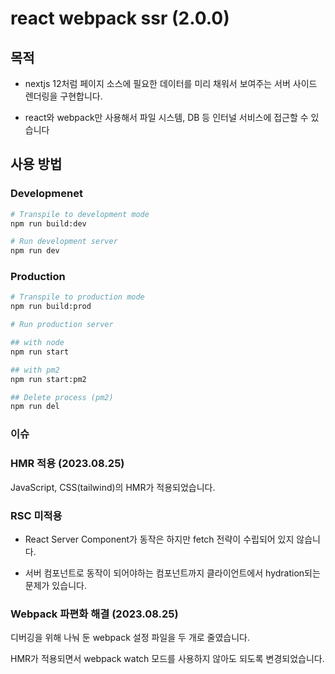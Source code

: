 # react webpack ssr (2.0.0)

## 목적

- nextjs 12처럼 페이지 소스에 필요한 데이터를 미리 채워서 보여주는 서버 사이드 렌더링을 구현합니다.

- react와 webpack만 사용해서 파일 시스템, DB 등 인터널 서비스에 접근할 수 있습니다

## 사용 방법

### Developmenet

```bash
# Transpile to development mode
npm run build:dev

# Run development server
npm run dev
```

### Production

```bash
# Transpile to production mode
npm run build:prod

# Run production server

## with node
npm run start

## with pm2
npm run start:pm2

## Delete process (pm2)
npm run del
```

### 이슈

### HMR 적용 (2023.08.25)

JavaScript, CSS(tailwind)의 HMR가 적용되었습니다.

### RSC 미적용

- React Server Component가 동작은 하지만 fetch 전략이 수립되어 있지 않습니다.

- 서버 컴포넌트로 동작이 되어야하는 컴포넌트까지 클라이언트에서 hydration되는 문제가 있습니다.

### Webpack 파편화 해결 (2023.08.25)

디버깅을 위해 나눠 둔 webpack 설정 파일을 두 개로 줄였습니다.

HMR가 적용되면서 webpack watch 모드를 사용하지 않아도 되도록 변경되었습니다.
